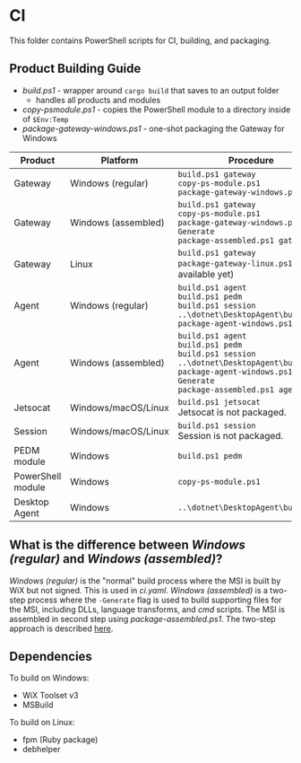 # CI

This folder contains PowerShell scripts for CI, building, and packaging.

## Product Building Guide

- _build.ps1_ - wrapper around `cargo build` that saves to an output folder
  - handles all products and modules
- _copy-psmodule.ps1_ - copies the PowerShell module to a directory inside of `$Env:Temp`
- _package-gateway-windows.ps1_ - one-shot packaging the Gateway for Windows

| Product            | Platform            | Procedure                                              |
|--------------------|---------------------|--------------------------------------------------------|
| Gateway            | Windows (regular)   | `build.ps1 gateway`<br />`copy-ps-module.ps1`<br />`package-gateway-windows.ps1` |
| Gateway            | Windows (assembled) | `build.ps1 gateway`<br />`copy-ps-module.ps1`<br />`package-gateway-windows.ps1 -Generate`<br />`package-assembled.ps1 gateway` |
| Gateway            | Linux               | `build.ps1 gateway`<br />`package-gateway-linux.ps1` (not available yet)  |
| Agent       | Windows (regular)          | `build.ps1 agent`  <br />`build.ps1 pedm`<br />`build.ps1 session`<br />`..\dotnet\DesktopAgent\build.ps1`<br />`package-agent-windows.ps1`          |
| Agent       | Windows (assembled)        | `build.ps1 agent`  <br />`build.ps1 pedm`<br />`build.ps1 session`<br />`..\dotnet\DesktopAgent\build.ps1`<br />`package-agent-windows.ps1 -Generate`<br />`package-assembled.ps1 agent` |
| Jetsocat    | Windows/macOS/Linux        | `build.ps1 jetsocat`<br />Jetsocat is not packaged.           |
| Session     | Windows/macOS/Linux        | `build.ps1 session` <br />Session is not packaged.            |
| PEDM module        | Windows             | `build.ps1 pedm`                                              |
| PowerShell module  | Windows             | `copy-ps-module.ps1`                                          |
| Desktop Agent      | Windows             | `..\dotnet\DesktopAgent\build.ps1`                             |

## What is the difference between _Windows (regular)_ and _Windows (assembled)_?

_Windows (regular)_ is the "normal" build process where the MSI is built by WiX but not signed. This is used in _ci.yaml_. _Windows (assembled)_ is a two-step process where the `-Generate` flag is used to build supporting files for the MSI, including DLLs, language transforms, and _cmd_ scripts. The MSI is assembled in second step using _package-assembled.ps1_. The two-step approach is described [here](https://github.com/oleg-shilo/wixsharp/wiki/Developer's-Guide#compiling-wix-project).

## Dependencies

To build on Windows:
- WiX Toolset v3
- MSBuild

To build on Linux:
- fpm (Ruby package)
- debhelper